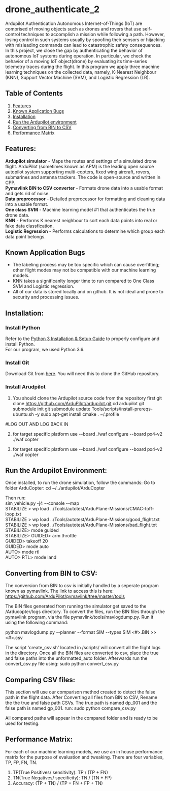 # drone_authenticate_2
Ardupilot Authentication
Autonomous Internet-of-Things (IoT) are comprised of moving objects such as drones and rovers that use self-control techniques to accomplish a mission while following a path. However, losing control in such systems usually by spoofing their sensors or hijacking with misleading commands can lead to catastrophic safety consequences. In this project, we close the gap by authenticating the behavior of autonomous IoT systems during operation. In particular, we check the behavior of a moving IoT object(drone) by evaluating its time-series telemetry traces during the flight. In this program we apply three machine learning techniques on the collected data, namely, K-Nearest Neighbour (KNN), Support Vector Machine (SVM), and Logistic Regression (LR). 


## Table of Contents
1. [Features](#Features)
2. [Known Application Bugs](#Known-Application-Bugs)
3. [Installation](#Installation)
4. [Run the Ardupilot environment](#Run-the-PyScan-virtual-environment)
5. [Converting from BIN to CSV](#converting)
6. [Performance Matrix](#matrix)



## Features:
**Ardupilot simulator** - Maps the routes and settings of a simulated drone flight. ArduPilot (sometimes known as APM) is the leading open source autopilot system supporting multi-copters, fixed wing aircraft, rovers, submarines and antenna trackers. The code is open-source and written in CPP. <br>
**Pymavlink BIN to CSV converter** - Formats drone data into a usable format and gets rid of noise. <br>
**Data preprocessor** - Detailed preprocessor for formatting and cleaning data into a usable format. <br>
**One class SVM** - Machine learning model #1 that authenticates the true drone data. <br>
**KNN** - Performs K nearest neighbour to sort each data points into real or fake data classfication. <br>
**Logistic Regression** - Performs calculations to determine which group each data point belongs. <br>


## Known Application Bugs
- The labeling process may be too specific which can cause overfitting; other flight modes may not be compatible with our machine learning models. <br>
- KNN takes a significanlty longer time to run compared to One Class SVM and Logistic regression. <br>
- All of our data is stored locally and on github. It is not ideal and prone to security and processing issues. <br>

## Installation:

### Install Python
Refer to the [Python 3 Installation & Setup Guide](https://realpython.com/installing-python/) to properly configure and install Python. \
For our program, we used Python 3.6. 

### Install Git
Download Git from [here](https://git-scm.com/downloads). You will need this to clone the GitHub repository.

### Install Arudpilot
1.	You should clone the Ardupilot source code from the repository first
git clone https://github.com/ArduPilot/ardupilot.git
cd ardupilot
git submodule init
git submodule update
Tools/scripts/install-prereqs-ubuntu.sh -y
sudo apt-get install cmake
. ~/.profile

#LOG OUT AND LOG BACK IN

2. for target specific platform use --board
./waf configure --board px4-v2
./waf copter

3. for target specific platform use --board
./waf configure --board px4-v2
./waf copter


## Run the Ardupilot Environment:

Once installed, to run the drone simulation, follow the commands: 
Go to folder ArduCopter:
cd ~/../ardupilot/ArduCopter

Then run: <br> 
sim_vehicle.py -j4 --console --map <br> 
STABILIZE > wp load ../Tools/autotest/ArduPlane-Missions/CMAC-toff-loop.txt <br> 
STABILIZE > wp load ../Tools/autotest/ArduPlane-Missions/good_flight.txt <br> 
STABILIZE > wp load ../Tools/autotest/ArduPlane-Missions/bad_flight.txt <br> 
STABILIZE> mode guided <br> 
STABILIZE> GUIDED> arm throttle <br> 
GUIDED> takeoff 20 <br> 
GUIDED> mode auto <br> 
AUTO> mode rtl <br> 
AUTO> RTL> mode land <br> 

## Converting from BIN to CSV:
The conversion from BIN to csv is initially handled by a seperate program known as pymavlink. The link to access this is here:
https://github.com/ArduPilot/pymavlink/tree/master/tools

The BIN files generated from running the simulator get saved to the /Arducopter/logs directory. To convert the files, run the BIN files through the pymavlink program, via the file pymavlink/tools/mavlogdump.py. Run it using the following command:

  python mavlogdump.py --planner --format SIM --types SIM <#>.BIN >> <#>.csv

The script 'create_csv.sh' located in /scripts/ will convert all the flight logs in the directory.
Once all the BIN files are converted to csv, place the true and false paths into the unformatted_auto folder. Afterwards run the convert_csv.py file using:
sudo python convert_csv.py

## Comparing CSV files:
This section will use our comparison method created to detect the false path in the flight data.
After Converting all files from BIN to CSV, Rename the the true and false path CSVs. The true path is named dp_001 and the false path is named gp_001.
run:
sudo python compare_csv.py

All compared paths will appear in the compared folder and is ready to be used for testing.

## Performance Matrix: 
For each of our machine learning models, we use an in house performance matrix for the purpose of evaluation and tweaking. There are four variables, TP, FP, FN, TN.
1) TP(True Positives/ sensitivity): TP / (TP + FN) 
2) TN(True Negatives/ specificity): TN / (TN + FP)
3) Accuracy: (TP + TN) / (TP + FN + FP + TN)

